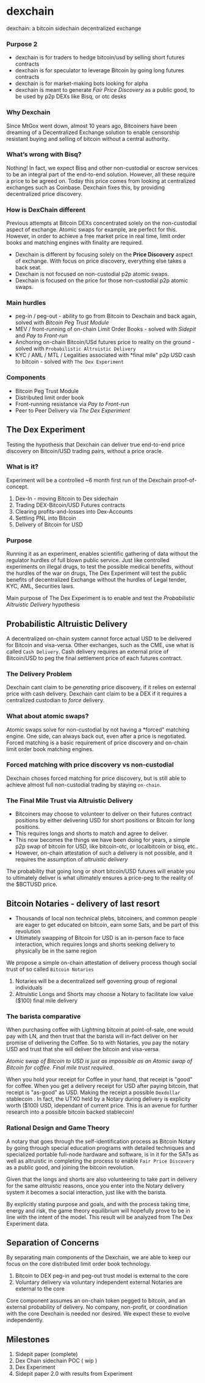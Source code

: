 # dexchain
dexchain: a bitcoin sidechain decentralized exchange 

### Purpose 2
* dexchain is for traders to hedge bitcoin/usd by selling short futures contracts 
* dexchain is for speculator to leverage Bitcoin by going long futures contracts 
* dexchain is for market-making bots looking for alpha 
* dexchain is meant to generate *Fair Price Discovery* as a public good, to be used by p2p DEXs like Bisq, or otc desks 

### Why Dexchain 
Since MtGox went down, almost 10 years ago, Bitcoiners have been dreaming of a Decentralized Exchange solution to enable censorship resistant buying and selling of bitcoin without a central authority.   

### What’s wrong with Bisq?
Nothing! In fact, we expect Bisq and other non-custodial or escrow services to be an integral part of the end-to-end solution. However, all these require a price to be agreed on. Today this price comes from looking at centralized exchanges such as Coinbase. Dexchain fixes this, by providing decentralized price discovery. 

### How is DexChain different 
Previous attempts at Bitcoin DEXs concentrated solely on the non-custodial aspect of exchange. Atomic swaps for example, are perfect for this. However, in order to achieve a free market price in real time, limit order books and matching engines with finality are required. 

* Dexchain is different by focusing solely on the **Price Discovery** aspect of exchange. With focus on price discovery, everything else takes a back seat. 
* Dexchain is not focused on non-custodial p2p atomic swaps. 
* Dexchain is focused on the price for those non-custodial p2p atomic swaps.  

### Main hurdles 
* peg-in / peg-out - ability to go from Bitcoin to Dexchain and back again, solved with *Bitcoin Peg Trust Module*
* MEV / front-running of on-chain Limit Order Books - solved with *Sidepit* and *Pay to Front-run* 
* Anchoring on-chain Bitcoin/USd futures price to reality on the ground - solved with `Probabilistic Altruistic Delivery` 
* KYC / AML / MTL / Legalities associated with *final mile" p2p USD cash to bitcoin - solved with `The Dex Experiment`

### Components 
* Bitcoin Peg Trust Module 
* Distributed limit order book 
* Front-running resistance via *Pay to Front-run* 
* Peer to Peer Delivery via *The Dex Experiment* 

## The Dex Experiment 
Testing the hypothesis that Dexchain can deliver true end-to-end price discovery on Bitcoin/USD trading pairs, without a price oracle. 

### What is it? 
Experiment will be a controlled ~6 month first run of the Dexchain proof-of-concept. 

1. Dex-In - moving Bitcoin to Dex sidechain 
2. Trading DEX-Bitcoin/USD Futures contracts 
3. Clearing profits-and-losses into Dex-Accounts 
4. Settling PNL into Bitcoin 
5. Delivery of Bitcoin for USD 

### Purpose 
Running it as an experiment, enables scientific gathering of data without the regulator hurdles of full blown public service. Just like controlled experiments on illegal drugs, to test the possible medical benefits, without the hurdles of the war on drugs, The Dex Experiment will test the public benefits of decentralized Exchange without the hurdles of Legal tender, KYC, AML, Securities laws. 

Main purpose of The Dex Experiment is to enable and test the *Probabilistic Altruistic Delivery* hypothesis 

## Probabilistic Altruistic Delivery
A decentralized on-chain system cannot force actual USD to be delivered for Bitcoin and visa-versa. Other exchanges, such as the CME, use what is called `Cash Delivery`. Cash delivery requires an external price of Bitcoin/USD to peg the final settlement price of each futures contract. 

### The Delivery Problem 
Dexchain cant claim to be *generating* price discovery, if it relies on external price with cash delivery. 
Dexchain cant claim to be a DEX if it requires a centralized custodian to *force* delivery. 

### What about atomic swaps? 
Atomic swaps solve for non-custodial by not having a *forced" matching engine. One side, can always back out, even after a price is negotiated. 
Forced matching is a basic requirement of price discovery and on-chain limit order book matching engines. 

### Forced matching with price discovery vs non-custodial 
Dexchain choses forced matching for price discovery, but is still able to achieve almost full non-custodial trading by staying `on-chain`. 

### The Final Mile Trust via Altruistic Delivery 
* Bitcoiners may choose to volunteer to deliver on their futures contract positions by either delivering USD for short positions or Bitcoin for long positions. 
* This requires longs and shorts to match and agree to deliver. 
* This now becomes the things we have been doing for years, a simple p2p swap of bitcoin for USD, like bitcoin-otc, or localbitcoin or bisq, etc.. 
* However, on-chain attestation of such a delivery is not possible, and it requires the assumption of *altruistic delivery* 

The probability that going long or short bitcoin/USD futures will enable you to ultimately deliver is what ultimately ensures a price-peg to the reality of the $BCTUSD price. 

## Bitcoin Notaries - delivery of last resort 
* Thousands of local non technical plebs, bitcoiners, and common people are eager to get educated on bitcoin, earn some Sats, and be part of this revolution 
* Ultimately swapping of Bitcoin for USD is an in-person face to face interaction, which requires longs and shorts seeking delivery to physically be in the same region 

We propose a simple on-chain attestation of delivery process though social trust of so called `Bitcoin Notaries`
1. Notaries will be a decentralized self governing group of regional individuals
2. Altruistic Longs and Shorts may choose a Notary to facilitate low value ($100) final mile delivery 

### The barista comparative 
When purchasing coffee with Lightning bitcoin at point-of-sale, one would pay with LN, and then trust that the barista will in-fact deliver on her promise of delivering the Coffee. So to with Notaries, you pay the notary USD and trust that she will deliver the bitcoin and visa-versa. 

*Atomic swap of Bitcoin to USD is just as impossible as an Atomic swap of Bitcoin for coffee. Final mile trust required.*  

When you hold your receipt for Coffee in your hand, that receipt is "good" for coffee. When you get a delivery receipt for USD after paying bitcoin, that receipt is "as-good" as USD. Making the receipt a possible `Dexdollar` stablecoin . In fact, the UTXO held by a Notary during delivery is explicity worth ($100) USD, idependant of current price. This is an avenue for further research into a possible bitcoin backed stablecoin!      

### Rational Design and Game Theory 
A notary that goes through the self-identification process as Bitcoin Notary by going through special education programs with detailed techniques and specialized portable full-node hardware and software, is in it for the SATs as well as altruistic in completing the process to enable `Fair Price Discovery` as a public good, and joining the bitcoin revolution. 

Given that the longs and shorts are also volunteering to take part in delivery for the same *altruistic* reasons, once you enter into the Notary delivery system it becomes a social interaction, just like with the barista. 

By explicitly stating purpose and goals, and with the process taking time, energy and risk, the game theory equilibrium will hopefully prove to be in line with the intent of the model. This result will be analyzed from The Dex Experiment data. 

## Separation of Concerns 
By separating main components of the Dexchain, we are able to keep our focus on the core distributed limit order book technology. 

1. Bitcoin to DEX peg-in and peg-out trust model is external to the core 
2. Voluntary delivery via voluntary independent external Notaries are external to the core  

Core component assumes an on-chain token pegged to bitcoin, and an external probability of delivery. No company, non-profit, or coordination with the core Dexchain is needed nor desired. We expect these to evolve independently. 

## Milestones 
1. Sidepit paper (complete) 
2. Dex Chain sidechain POC ( wip )  
3. Dex Experiment 
4. Sidepit paper 2.0 with results from Experiment 
















